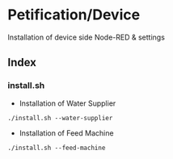# Petification/Device
Installation of device side Node-RED & settings

## Index
### install.sh
- Installation of Water Supplier
```
./install.sh --water-supplier
```
- Installation of Feed Machine
```
./install.sh --feed-machine
```
